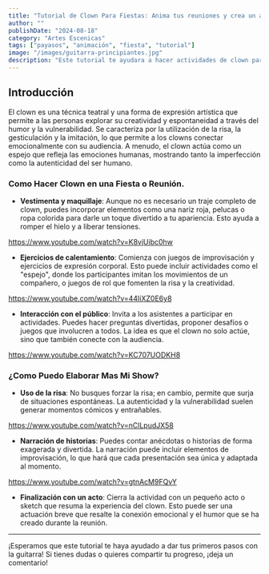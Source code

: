 ```yaml
---
title: "Tutorial de Clown Para Fiestas: Anima tus reuniones y crea un ambiente magnifico."
author: ""
publishDate: "2024-08-18"
category: "Artes Escenicas"
tags: ["payasos", "animación", "fiesta", "tutorial"]
image: "/images/guitarra-principiantes.jpg"
description: "Este tutorial te ayudara a hacer actividades de clown para tus fiestas y eventos"
---
```


## Introducción

El clown es una técnica teatral y una forma de expresión artística que permite a las personas explorar su creatividad y espontaneidad a través del humor y la vulnerabilidad. Se caracteriza por la utilización de la risa, la gesticulación y la imitación, lo que permite a los clowns conectar emocionalmente con su audiencia. A menudo, el clown actúa como un espejo que refleja las emociones humanas, mostrando tanto la imperfección como la autenticidad del ser humano. 

### Como Hacer Clown en una Fiesta o Reunión.


- **Vestimenta y maquillaje**: Aunque no es necesario un traje completo de clown, puedes incorporar elementos como una nariz roja, pelucas o ropa colorida para darle un toque divertido a tu apariencia. Esto ayuda a romper el hielo y a liberar tensiones. 

https://www.youtube.com/watch?v=K8vjUibc0hw


- **Ejercicios de calentamiento**: Comienza con juegos de improvisación y ejercicios de expresión corporal. Esto puede incluir actividades como el "espejo", donde los participantes imitan los movimientos de un compañero, o juegos de rol que fomenten la risa y la creatividad. 

https://www.youtube.com/watch?v=44IiXZ0E6y8

- **Interacción con el público**: Invita a los asistentes a participar en actividades. Puedes hacer preguntas divertidas, proponer desafíos o juegos que involucren a todos. La idea es que el clown no solo actúe, sino que también conecte con la audiencia. 

https://www.youtube.com/watch?v=KC707UODKH8

### ¿Como Puedo Elaborar Mas Mi Show?

- **Uso de la risa**: No busques forzar la risa; en cambio, permite que surja de situaciones espontáneas. La autenticidad y la vulnerabilidad suelen generar momentos cómicos y entrañables. 

https://www.youtube.com/watch?v=nClLpudJX58

- **Narración de historias**: Puedes contar anécdotas o historias de forma exagerada y divertida. La narración puede incluir elementos de improvisación, lo que hará que cada presentación sea única y adaptada al momento. 

https://www.youtube.com/watch?v=gtnAcM9FQvY


- **Finalización con un acto**: Cierra la actividad con un pequeño acto o sketch que resuma la experiencia del clown. Esto puede ser una actuación breve que resalte la conexión emocional y el humor que se ha creado durante la reunión. 

---

¡Esperamos que este tutorial te haya ayudado a dar tus primeros pasos con la guitarra! Si tienes dudas o quieres compartir tu progreso, ¡deja un comentario!
